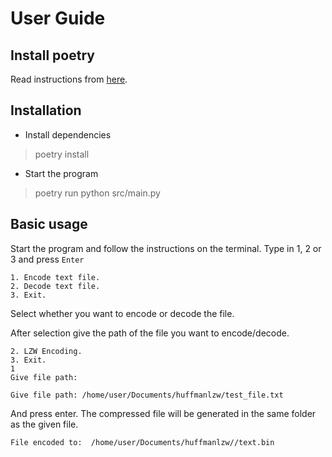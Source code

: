 # User Guide

## Install poetry
Read instructions from [here](https://python-poetry.org/docs/#installation).

## Installation

- Install dependencies
> poetry install
- Start the program
> poetry run python src/main.py

## Basic usage
Start the program and follow the instructions on the terminal.
Type in 1, 2 or 3 and press `Enter`

```Text file compression.
1. Encode text file.
2. Decode text file.
3. Exit.
```
Select whether you want to encode or decode the file.

After selection give the path of the file you want to encode/decode.

```1. Huffman Encoding.
2. LZW Encoding.
3. Exit.
1
Give file path:
```
`Give file path: /home/user/Documents/huffmanlzw/test_file.txt`

And press enter.
The compressed file will be generated in the same folder as the given file.

`File encoded to:  /home/user/Documents/huffmanlzw//text.bin `
